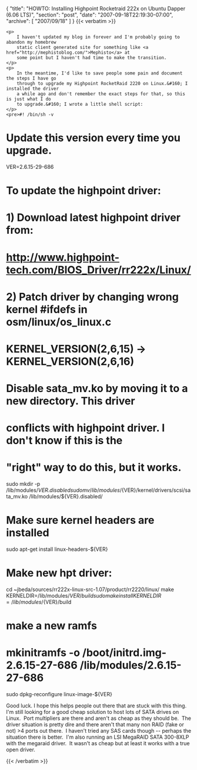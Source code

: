 {
  "title": "HOWTO: Installing Highpoint Rocketraid 222x on Ubuntu Dapper (6.06 LTS)",
  "section": "post",
  "date": "2007-09-18T22:19:30-07:00",
  "archive": [
    "2007/09/18"
  ]
}
{{< verbatim >}}

    <p>
        I haven't updated my blog in forever and I'm probably going to abandon my homebrew
        static client generated site for something like <a href="http://mephistoblog.com/">Mephisto</a> at
        some point but I haven't had time to make the transition. 
    </p>
    <p>
        In the meantime, I'd like to save people some pain and document the steps I have go
        through to upgrade my Highpoint RocketRaid 2220 on Linux.&#160; I installed the driver
        a while ago and don't remember the exact steps for that, so this is just what I do
        to upgrade.&#160; I wrote a little shell script: 
    </p>
    <pre>#! /bin/sh -v

# Update this version every time you upgrade.
VER=2.6.15-29-686

# To update the highpoint driver:
# 1) Download latest highpoint driver from: 
#
# http://www.highpoint-tech.com/BIOS_Driver/rr222x/Linux/
#
# 2) Patch driver by changing wrong kernel #ifdefs in osm/linux/os_linux.c  
#   KERNEL_VERSION(2,6,15) -&gt; KERNEL_VERSION(2,6,16)

# Disable sata_mv.ko by moving it to a new directory.  This driver
# conflicts with highpoint driver.  I don't know if this is the
# "right" way to do this, but it works.
sudo mkdir -p /lib/modules/${VER}.disabled
sudo mv /lib/modules/${VER}/kernel/drivers/scsi/sata_mv.ko /lib/modules/${VER}.disabled/

# Make sure kernel headers are installed
sudo apt-get install linux-headers-${VER}

# Make new hpt driver:
cd ~jbeda/sources/rr222x-linux-src-1.07/product/rr2220/linux/
make KERNELDIR=/lib/modules/${VER}/build
sudo make install KERNELDIR=/lib/modules/${VER}/build

# make a new ramfs
# mkinitramfs -o /boot/initrd.img-2.6.15-27-686 /lib/modules/2.6.15-27-686
sudo dpkg-reconfigure linux-image-${VER}</pre>
    <p>
        Good luck. I hope this helps people out there that are stuck with this thing. I'm
        still looking for a good cheap solution to host lots of SATA drives on Linux.&#160;
        Port multipliers are there and aren't as cheap as they should be.&#160; The driver
        situation is pretty dire and there aren't that many non RAID (fake or not) &gt;4 ports
        out there.&#160; I haven't tried any SAS cards though -- perhaps the situation there
        is better.&#160; I'm also running an LSI MegaRAID SATA 300-8XLP with the megaraid
        driver.&#160; It wasn't as cheap but at least it works with a true open driver.&#160; 
    </p>

{{< /verbatim >}}
